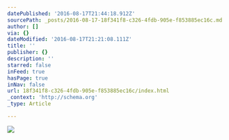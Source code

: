 ```yaml
---
datePublished: '2016-08-17T21:44:18.912Z'
sourcePath: _posts/2016-08-17-18f341f8-c326-4fdb-905e-f853885ec16c.md
author: []
via: {}
dateModified: '2016-08-17T21:21:08.111Z'
title: ''
publisher: {}
description: ''
starred: false
inFeed: true
hasPage: true
inNav: false
url: 18f341f8-c326-4fdb-905e-f853885ec16c/index.html
_context: 'http://schema.org'
_type: Article

---
```

![](https://the-grid-user-content.s3-us-west-2.amazonaws.com/f9fb80b3-b0da-4785-a7b5-ea73beb3a343.jpg)